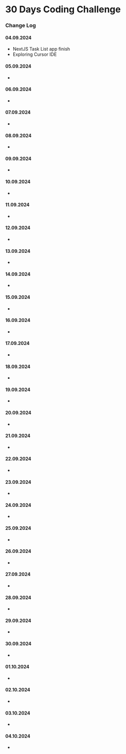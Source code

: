 # 30 Days Coding Challenge

### Change Log

#### 04.09.2024

- NextJS Task List app finish
- Exploring Cursor IDE

#### 05.09.2024

-

#### 06.09.2024

-

#### 07.09.2024

-

#### 08.09.2024

-

#### 09.09.2024

-

#### 10.09.2024

-

#### 11.09.2024

-

#### 12.09.2024

-

#### 13.09.2024

-

#### 14.09.2024

-

#### 15.09.2024

-

#### 16.09.2024

-

#### 17.09.2024

-

#### 18.09.2024

-

#### 19.09.2024

-

#### 20.09.2024

-

#### 21.09.2024

-

#### 22.09.2024

-

#### 23.09.2024

-

#### 24.09.2024

-

#### 25.09.2024

-

#### 26.09.2024

-

#### 27.09.2024

-

#### 28.09.2024

-

#### 29.09.2024

-

#### 30.09.2024

-

#### 01.10.2024

-

#### 02.10.2024

-

#### 03.10.2024

-

#### 04.10.2024

-
